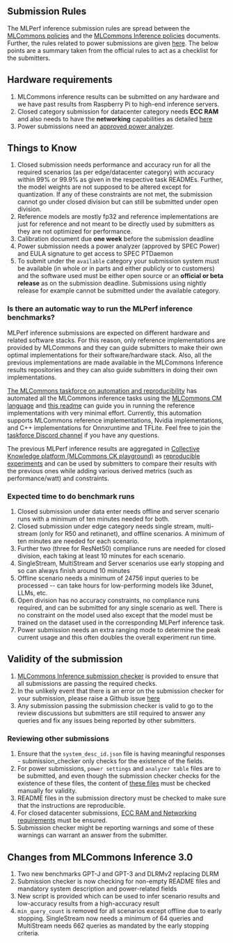 ## Submission Rules

The MLPerf inference submission rules are spread between the [MLCommons policies](https://github.com/mlcommons/policies/blob/master/submission_rules.adoc) and the [MLCommons Inference policies](https://github.com/mlcommons/inference_policies/blob/master/inference_rules.adoc) documents. Further, the rules related to power submissions are given [here](https://github.com/mlcommons/inference_policies/blob/master/power_measurement.adoc). The below points are a summary taken from the official rules to act as a checklist for the submitters.


## Hardware requirements
1. MLCommons inference results can be submitted on any hardware and we have past results from Raspberry Pi to high-end inference servers.
2. Closed category submission for datacenter category needs **ECC RAM** and also needs to have the **networking** capabilities as detailed [here](https://github.com/mlcommons/inference_policies/blob/master/inference_rules.adoc#networking-from-the-v30-round)
3. Power submissions need an [approved power analyzer](https://github.com/mlcommons/inference_policies/blob/master/power_measurement.adoc#74-which-power-analyzers-aka-meters-are-supported).

## Things to Know
 
1. Closed submission needs performance and accuracy run for all the required scenarios (as per edge/datacenter category) with accuracy within 99% or 99.9% as given in the respective task READMEs. Further, the model weights are not supposed to be altered except for quantization. If any of these constraints are not met, the submission cannot go under closed division but can still be submitted under open division.
2. Reference models are mostly fp32 and reference implementations are just for reference and not meant to be directly used by submitters as they are not optimized for performance.
3. Calibration document due **one week** before the submission deadline
4. Power submission needs a power analyzer (approved by SPEC Power) and EULA signature to get access to SPEC PTDaemon
5. To submit under the `available` category your submission system must be available (in whole or in parts and either publicly or to customers) and the software used must be either open source or an **official or beta release** as on the submission deadline. Submissions using nightly release for example cannot be submitted under the available category. 

### Is there an automatic way to run the MLPerf inference benchmarks?

MLPerf inference submissions are expected on different hardware and related software stacks. For this reason, only reference implementations are provided by MLCommons and they can guide submitters to make their own optimal implementations for their software/hardware stack. Also, all the previous implementations are made available in the MLCommons Inference results repositories and they can also guide submitters in doing their own implementations.

[The MLCommons taskforce on automation and reproducibility](https://github.com/mlcommons/ck/blob/master/docs/taskforce.md) has automated all the MLCommons inference tasks using the [MLCommons CM language](https://github.com/mlcommons/ck/blob/master/cm) and [this readme](https://github.com/mlcommons/ck/tree/master/docs/mlperf/inference) can guide you in running the reference implementations with very minimal effort. Currently, this automation supports MLCommons reference implementations, Nvidia implementations, and C++ implementations for Onnxruntime and TFLite. Feel free to join the [taskforce Discord channel](https://discord.gg/8jbEM4J6Ff) if you have any questions.

The previous MLPerf inference results are aggregated in [Collective Knowledge platform (MLCommons CK playground)](platform) as [reproducible experiments](https://access.cknowledge.org/playground/?action=experiments)  and can be used by submitters to compare their results with the previous ones while adding various derived metrics (such as performance/watt) and constraints.

### Expected time to do benchmark runs
1. Closed submission under data enter needs offline and server scenario runs with a minimum of ten minutes needed for both. 
2. Closed submission under edge category needs single stream, multi-stream (only for R50 and retinanet), and offline scenarios. A minimum of ten minutes are needed for each scenario. 
3. Further two (three for ResNet50) compliance runs are needed for closed division, each taking at least 10 minutes for each scenario.
4. SingleStream, MultiStream and Server scenarios use early stopping and so can always finish around 10 minutes
5. Offline scenario needs a minimum of 24756 input queries to be processed -- can take hours for low-performing models like 3dunet, LLMs, etc.
6. Open division has no accuracy constraints, no compliance runs required, and can be submitted for any single scenario as well. There is no constraint on the model used also except that the model must be trained on the dataset used in the corresponding MLPerf inference task.
7. Power submission needs an extra ranging mode to determine the peak current usage and this often doubles the overall experiment run time.


## Validity of the submission

1. [MLCommons Inference submission checker](https://github.com/mlcommons/inference/blob/master/tools/submission/submission_checker.py) is provided to ensure that all submissions are passing the required checks.
2. In the unlikely event that there is an error on the submission checker for your submission, please raise a Github issue [here](https://github.com/mlcommons/inference/issues)
3. Any submission passing the submission checker is valid to go to the review discussions but submitters are still required to answer any queries and fix any issues being reported by other submitters.

### Reviewing other submissions
1. Ensure that the `system_desc_id.json` file is having meaningful responses - submission_checker only checks for the existence of the fields.
2. For power submissions, `power settings` and `analyzer table` files are to be submitted, and even though the submission checker checks for the existence of these files, the content of [these files](https://github.com/mlcommons/inference_policies/blob/master/power_measurement.adoc#64-power-management-settings) must be checked manually for validity.
3. README files in the submission directory must be checked to make sure that the instructions are reproducible.
4. For closed datacenter submissions, [ECC RAM and Networking requirements](https://github.com/mlcommons/inference_policies/blob/master/inference_rules.adoc#constraints-for-the-closed-division) must be ensured.
5. Submission checker might be reporting warnings and some of these warnings can warrant an answer from the submitter.

## Changes from MLCommons Inference 3.0

1. Two new benchmarks GPT-J and GPT-3 and DLRMv2 replacing DLRM
2. Submission checker is now checking for non-empty README files and mandatory system description and power-related fields
3. New script is provided which can be used to infer scenario results and low-accuracy results from a high-accuracy result
4. `min_query_count` is removed for all scenarios except offline due to early stopping. SingleStream now needs a minimum of 64 queries and MultiStream needs 662 queries as mandated by the early stopping criteria.


